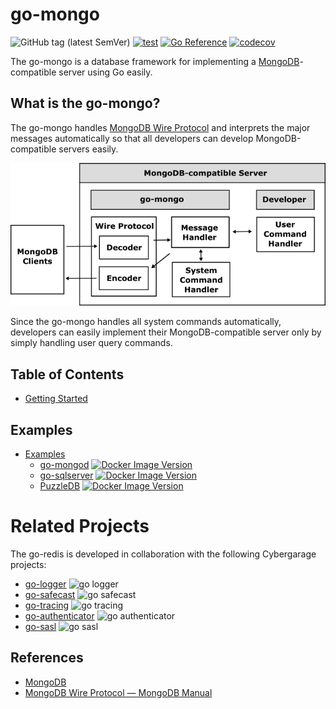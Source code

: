 # go-mongo

![GitHub tag (latest SemVer)](https://img.shields.io/github/v/tag/cybergarage/go-mongo)
[![test](https://github.com/cybergarage/go-mongo/actions/workflows/make.yml/badge.svg)](https://github.com/cybergarage/go-mongo/actions/workflows/make.yml)
[![Go Reference](https://pkg.go.dev/badge/github.com/cybergarage/go-mongo.svg)](https://pkg.go.dev/github.com/cybergarage/go-mongo)
[![codecov](https://codecov.io/gh/cybergarage/go-mongo/graph/badge.svg?token=KTU8MELXYB)](https://codecov.io/gh/cybergarage/go-mongo)

The go-mongo is a database framework for implementing a [MongoDB](https://www.mongodb.com)-compatible server using Go easily.

## What is the go-mongo?

The go-mongo handles [MongoDB Wire Protocol](https://www.mongodb.com/docs/manual/reference/mongodb-wire-protocol/) and interprets the major messages automatically so that all developers can develop MongoDB-compatible servers easily. 

![](doc/img/framework.png)

Since the go-mongo handles all system commands automatically, developers can easily implement their MongoDB-compatible server only by simply handling user query commands.

## Table of Contents

- [Getting Started](doc/getting-started.md)

## Examples

- [Examples](doc/examples.md)
	- [go-mongod](examples/go-mongod) [![Docker Image Version](https://img.shields.io/docker/v/cybergarage/go-mongod)](https://hub.docker.com/repository/docker/cybergarage/go-mongod/)
	- [go-sqlserver](https://github.com/cybergarage/go-sqlserver) [![Docker Image Version](https://img.shields.io/docker/v/cybergarage/go-sqlserver)](https://hub.docker.com/repository/docker/cybergarage/go-sqlserver/)
	- [PuzzleDB](https://github.com/cybergarage/puzzledb-go) [![Docker Image Version](https://img.shields.io/docker/v/cybergarage/puzzledb)](https://hub.docker.com/repository/docker/cybergarage/puzzledb/)

# Related Projects

The go-redis is developed in collaboration with the following Cybergarage projects:

-   [go-logger](https://github.com/cybergarage/go-logger) ![go logger](https://img.shields.io/github/v/tag/cybergarage/go-logger)
-   [go-safecast](https://github.com/cybergarage/go-safecast) ![go safecast](https://img.shields.io/github/v/tag/cybergarage/go-safecast)
-   [go-tracing](https://github.com/cybergarage/go-tracing) ![go tracing](https://img.shields.io/github/v/tag/cybergarage/go-tracing)
-   [go-authenticator](https://github.com/cybergarage/go-authenticator) ![go authenticator](https://img.shields.io/github/v/tag/cybergarage/go-authenticator)
-   [go-sasl](https://github.com/cybergarage/go-sasl) ![go sasl](https://img.shields.io/github/v/tag/cybergarage/go-sasl)

## References

- [MongoDB](https://www.mongodb.com)
- [MongoDB Wire Protocol — MongoDB Manual](https://www.mongodb.com/docs/manual/reference/mongodb-wire-protocol/)
